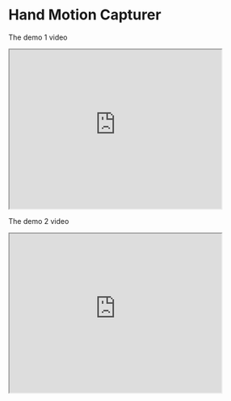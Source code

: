 # Hand Motion Capturer

The demo 1 video

<iframe width="420" height="315"
src="https://www.youtube.com/embed/F2W1sQky6yw">
</iframe>

The demo 2 video

<iframe width="420" height="315"
src="https://www.youtube.com/embed/MhrreuvHw9w">
</iframe>
<br>
<br>
<br>
<br>
<br>
<br>
<br>
<br>
<br>
<br>
<!--Back to my blog:
 <a href="https://min-sheng.github.io//">https://min-sheng.github.io//</a>-->

<!--See other projects:
 <a href="https://min-sheng.github.io//projects/">https://min-sheng.github.io//projects/</a>-->
